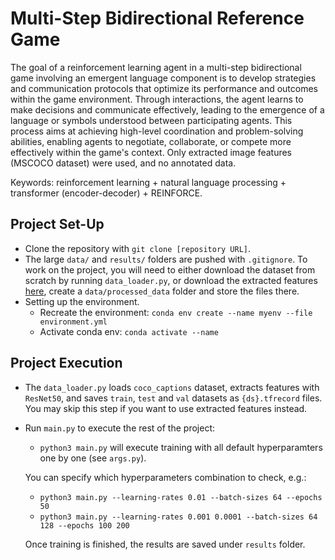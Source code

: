 # Multi-Step Bidirectional Reference Game

The goal of a reinforcement learning agent in a multi-step bidirectional game involving an emergent language component is to develop strategies and communication protocols that optimize its performance and outcomes within the game environment. Through interactions, the agent learns to make decisions and communicate effectively, leading to the emergence of a language or symbols understood between participating agents. This process aims at achieving high-level coordination and problem-solving abilities, enabling agents to negotiate, collaborate, or compete more effectively within the game's context. Only extracted image features (MSCOCO dataset) were used, and no annotated data.

Keywords: reinforcement learning + natural language processing + transformer (encoder-decoder) + REINFORCE.

## Project Set-Up

- Clone the repository with ``git clone [repository URL]``.
- The large ``data/`` and ``results/`` folders are pushed with ``.gitignore``. 
   To work on the project, you will need to either download the dataset from scratch by running ``data_loader.py``,
   or download the extracted features [here](https://drive.google.com/drive/folders/10Oo1ZEsvpNVSyVK27O_7nWIj-AiOou55?usp=share_link), create a ``data/processed_data`` folder and store the files there.
- Setting up the environment. 
    * Recreate the environment: ``conda env create --name myenv --file environment.yml``
    * Activate conda env: ``conda activate --name``

## Project Execution
- The ``data_loader.py`` loads ``coco_captions`` dataset, extracts features with ``ResNet50``, and saves ``train``, ``test`` and ``val`` datasets as ``{ds}.tfrecord`` files. You may skip this step if you want to use extracted features instead.
- Run ``main.py`` to execute the rest of the project:
    - ``python3 main.py`` will execute training with all default hyperparamters one by one (see ``args.py``).

    You can specify which hyperparameters combination to check, e.g.:
    - ``python3 main.py --learning-rates 0.01 --batch-sizes 64 --epochs 50``
    - ``python3 main.py --learning-rates 0.001 0.0001 --batch-sizes 64 128 --epochs 100 200``

    Once training is finished, the results are saved under ``results`` folder.
